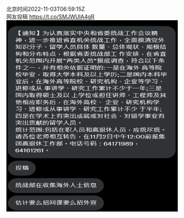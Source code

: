 北京时间2022-11-03T06:59:15Z<br>网友投稿 https://t.co/SMJWUlA4gR<br><img src='/temp/image/2022/o-Month-11/1587942440652050432_0.jpg' width='450' height='500'><br><br>